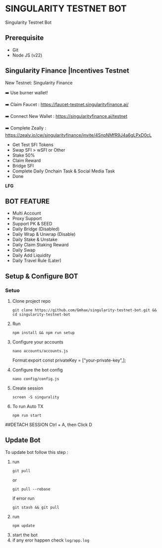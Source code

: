 # SINGULARITY TESTNET BOT
Singularity Testnet Bot


## Prerequisite
- Git
- Node JS (v22)

     



## Singularity Finance |Incentives Testnet
New Testnet: Singularity Finance


➡️ Use burner wallet!

➡️ Claim Faucet :  https://faucet-testnet.singularityfinance.ai/

➡️ Connect New Wallet : https://singularityfinance.ai/testnet

➡️ Complete Zeally : https://zealy.io/cw/singularityfinance/invite/4SnpNMfR9J4a6gLPxD0cL

- Get Test SFI Tokens
- Swap SFI > wSFI or Other
- Stake 50%
- Claim Reward
- Bridge SFI
- Complete Daily Onchain Task & Social Media Task 
- Done

**LFG**

## BOT FEATURE
- Multi Account 
- Proxy Support
- Support PK & SEED
- Daily Bridge (Disabled)
- Daily Wrap & Unwrap (Disable)
- Daily Stake & Unstake
- Daily Claim Staking Reward
- Daily Swap
- Daily Add Liquidity
- Daily Travel Rule (Later)


## Setup & Configure BOT

### Setuo
1. Clone project repo
   ```
   git clone https://github.com/Gmhax/singularity-testnet-bot.git && 
   cd singularity-testnet-bot
   ```
2. Run
   ```
   npm install && npm run setup
   ```
3. Configure your accounts
   ```
   nano accounts/accounts.js
   ```
   Format:export const privateKey = ["your-private-key",];
   
5. Configure the bot config
    ```
   nano config/config.js
    ```
6. Create session
   ```
   screen -S singurality
   ```

7. To run Auto TX
   ```
   npm run start
   ```
   
##DETACH SESSION
Ctrl + A, then Click D


## Update Bot

To update bot follow this step :
1. run
   ```
   git pull
   ```
   or
   ```
   git pull --rebase
   ```
   if error run
   ```
   git stash && git pull
   ```
2. run
   ```
   npm update
   ```
3. start the bot
4. if any eror happen check `log/app.log`



